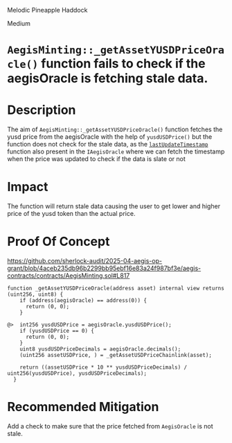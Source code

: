 Melodic Pineapple Haddock

Medium

# `AegisMinting::_getAssetYUSDPriceOracle()` function fails to check if the aegisOracle is fetching stale data.

# Description 
The aim of `AegisMinting::_getAssetYUSDPriceOracle()` function fetches the yusd price from the aegisOracle with the help of `yusdUSDPrice()` but the function does not check for the stale data, as the [`lastUpdateTimestamp`](https://github.com/sherlock-audit/2025-04-aegis-op-grant/blob/4aceb235db96b2299bb95ebf16e83a24f987bf3e/aegis-contracts/contracts/interfaces/IAegisOracle.sol#L9) function also present in the `IAegisOracle` where we can fetch the timestamp when the price was updated to check if the data is slate or not

# Impact
The function will return stale data causing the user to get lower and higher price of the yusd token than the actual price.

# Proof Of Concept
https://github.com/sherlock-audit/2025-04-aegis-op-grant/blob/4aceb235db96b2299bb95ebf16e83a24f987bf3e/aegis-contracts/contracts/AegisMinting.sol#L817

```solidity
function _getAssetYUSDPriceOracle(address asset) internal view returns (uint256, uint8) {
    if (address(aegisOracle) == address(0)) {
      return (0, 0);
    }

@>  int256 yusdUSDPrice = aegisOracle.yusdUSDPrice();
    if (yusdUSDPrice == 0) {
      return (0, 0);
    }
    uint8 yusdUSDPriceDecimals = aegisOracle.decimals();
    (uint256 assetUSDPrice, ) = _getAssetUSDPriceChainlink(asset);

    return ((assetUSDPrice * 10 ** yusdUSDPriceDecimals) / uint256(yusdUSDPrice), yusdUSDPriceDecimals);
  }

```
# Recommended Mitigation
Add a check to make sure that the price fetched from `AegisOracle` is not stale.